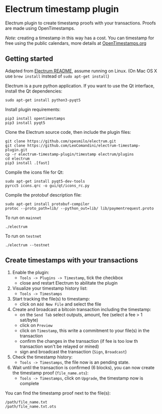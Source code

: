 # Electrum timestamp plugin
Electrum plugin to create timestamp proofs with your transactions. 
Proofs are made using OpenTimestamps.

*Note:* creating a timestamp in this way has a cost. 
You can timestamp for free using the public calendars, 
more details at [OpenTimestamps.org](https://opentimestamps.org)

## Getting started
Adapted from [Electrum README](https://github.com/spesmilo/electrum#development-version),
assume running on Linux. 
(On Mac OS X use `brew install` instead of `sudo apt-get install`) 

Electrum is a pure python application. 
If you want to use the Qt interface, install the Qt dependencies:

```
sudo apt-get install python3-pyqt5
```

Install plugin requirements:
```
pip3 install opentimestamps
pip3 install pyqt5
```

Clone the Electrum source code, then include the plugin files:
```
git clone https://github.com/spesmilo/electrum.git
git clone https://github.com/LeoComandini/electrum-timestamp-plugin.git
cp -r electrum-timestamp-plugin/timestamp electrum/plugins
cd electrum
pip3 install .[fast]
```

Compile the icons file for Qt:
```
sudo apt-get install pyqt5-dev-tools
pyrcc5 icons.qrc -o gui/qt/icons_rc.py
```

Compile the protobuf description file:

```
sudo apt-get install protobuf-compiler
protoc --proto_path=lib/ --python_out=lib/ lib/paymentrequest.proto
```

To run on `mainnet`
```
./electrum
```

To run on `testnet` 
```
./electrum --testnet
```

## Create timestamps with your transactions
1) Enable the plugin:
    - `Tools -> Plugins -> Timestamp`, tick the checkbox
    - close and restart Electrum to abilitate the plugin
2) Visualize your timestamp history list:
    - `Tools -> Timestamps` 
3) Start tracking the file(s) to timestamp:
    - click on `Add New File` and select the file
4) Create and broadcast a bitcoin transaction including the timestamp:
    - on the `Send Tab` select outputs, amount, fee
    (select a fee > 1 sat/byte) 
    - click on `Preview`  
    - click on `Timestamp`, this write a commitment to your file(s) in the transaction 
    - confirm the changes in the transaction 
    (if fee is too low th transaction won't be relayed or mined)
    - sign and broadcast the transaction (`Sign`, `Broadcast`)
5) Check the timestamp history:
    - `Tools -> Timestamps`, the file now is an pending state.
6) Wait until the transaction is confirmed (6 blocks), you can now create the timestamp proof (`file_name.ots`):
    - `Tools -> Timestamps`, 
click on `Upgrade`,
the timestamp now is complete

You can find the timestamp proof next to the file(s):
```
/path/file_name.txt
/path/file_name.txt.ots
```
